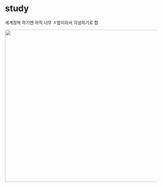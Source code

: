 # study
세계정복 하기엔 아직 너무 ㅈ밥이라서 각성하기로 함

<img src="https://user-images.githubusercontent.com/86875273/194688697-72c12a55-3835-463f-a9d3-1ce6f53b58e9.mp4" width="700px" height="500px">



